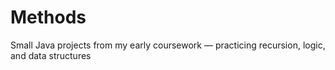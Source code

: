 # Methods
Small Java projects from my early coursework — practicing recursion, logic, and data structures
